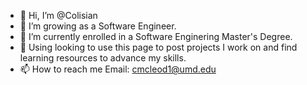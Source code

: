 - 👋 Hi, I’m @Colisian 
- 👀 I’m growing as a Software Engineer.
- 🌱 I’m currently enrolled in a Software Enginering Master's Degree.
- 💞️ Using looking to use this page to post projects I work on and find learning resources to advance my skills.
- 📫 How to reach me Email: cmcleod1@umd.edu

<!---
Colisian/Colisian is a ✨ special ✨ repository because its `README.md` (this file) appears on your GitHub profile.
You can click the Preview link to take a look at your changes.
--->
